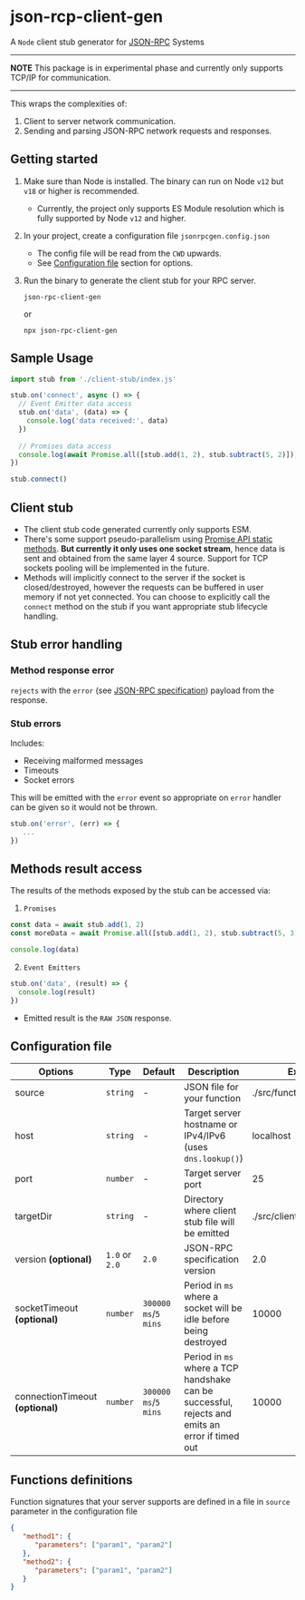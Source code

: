 # json-rcp-client-gen

A `Node` client stub generator for [JSON-RPC](https://www.jsonrpc.org/specification) Systems

---
**NOTE**
This package is in experimental phase and currently only supports TCP/IP for communication.

---

This wraps the complexities of:

1. Client to server network communication.
2. Sending and parsing JSON-RPC network requests and responses.

## Getting started
1. Make sure than Node is installed. The binary can run on Node `v12` but `v18` or higher is recommended.
   - Currently, the project only supports ES Module resolution which is fully supported by Node `v12` and higher.
2. In your project, create a configuration file `jsonrpcgen.config.json`
   - The config file will be read from the `CWD` upwards.
   - See [Configuration file](#configuration-file) section for options.
3. Run the binary to generate the client stub for your RPC server.

   ```
   json-rpc-client-gen
   ```

   or

   ```
   npx json-rpc-client-gen
   ```


## Sample Usage

```JavaScript
import stub from './client-stub/index.js'

stub.on('connect', async () => {
  // Event Emitter data access
  stub.on('data', (data) => {
    console.log('data received:', data)
  })
  
  // Promises data access
  console.log(await Promise.all([stub.add(1, 2), stub.subtract(5, 2)]))
})

stub.connect()
```

## Client stub
- The client stub code generated currently only supports ESM.
- There's some support pseudo-parallelism using [Promise API static methods](https://developer.mozilla.org/en-US/docs/Web/JavaScript/Reference/Global_Objects/Promise). **But currently it only uses one socket stream**, hence data is sent and obtained from the same layer 4 source. Support for TCP sockets pooling will be implemented in the future.
- Methods will implicitly connect to the server if the socket is closed/destroyed, however the requests can be buffered in user memory if not yet connected.  You can choose to explicitly call the `connect` method on the stub if you want appropriate stub lifecycle handling.

## Stub error handling

### Method response error

`rejects` with the `error` (see [JSON-RPC specification](https://www.jsonrpc.org/specification)) payload from the response.

### Stub errors
Includes:
- Receiving malformed messages
- Timeouts
- Socket errors

This will be emitted with the `error` event so appropriate on `error` handler can be given so it would not be thrown.

```JavaScript
stub.on('error', (err) => {
   ...
})
```

## Methods result access

The results of the methods exposed by the stub can be accessed via:

1. `Promises`

```JavaScript
const data = await stub.add(1, 2)
const moreData = await Promise.all([stub.add(1, 2), stub.subtract(5, 3)])

console.log(data)
```

2. `Event Emitters`
```JavaScript
stub.on('data', (result) => {
  console.log(result)
})
```
- Emitted result is the `RAW JSON` response.

## Configuration file

| Options | Type | Default | Description | Example |
| ------- | ---- | ------- | ----------- | ------- |
| source | `string` | - | JSON file for your function | ./src/functions.esrpc.json |
| host   | `string` | - | Target server hostname or IPv4/IPv6 (uses `dns.lookup()`) | localhost |
| port   | `number` | - | Target server port | 25 |
| targetDir | `string` | - | Directory where client stub file will be emitted | ./src/client |
| version **(optional)** |`1.0` or `2.0` | `2.0` | JSON-RPC specification version | 2.0 | 
| socketTimeout **(optional)** | `number` | `300000 ms`/`5 mins` | Period in `ms` where a socket will be idle before being destroyed | 10000 |
connectionTimeout **(optional)** | `number` | `300000 ms`/`5 mins` | Period in `ms` where a TCP handshake can be successful, rejects and emits an error if timed out | 10000 |

## Functions definitions

Function signatures that your server supports are defined in a file in `source` parameter in the configuration file

```json
{
   "method1": {
      "parameters": ["param1", "param2"]
   },
   "method2": {
      "parameters": ["param1", "param2"]
   }
}
```
